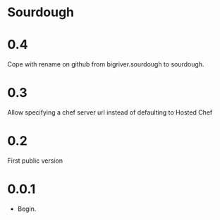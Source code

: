 # Sourdough

# 0.4

Cope with rename on github from bigriver.sourdough to sourdough.

# 0.3

Allow specifying a chef server url instead of defaulting to Hosted Chef

# 0.2

First public version

# 0.0.1

* Begin.

